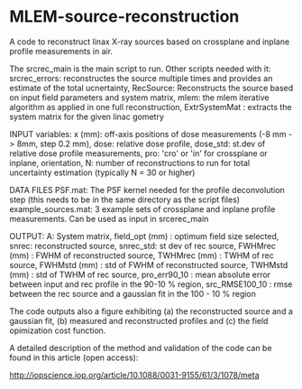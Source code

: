 # MLEM-source-reconstruction

A code to reconstruct linax X-ray sources based on crossplane and inplane profile measurements in air. 

The srcrec_main is the main script to run. Other scripts needed with it: 
srcrec_errors: reconstructes the source multiple times and provides an estimate of the total ucnertainty,
RecSource: Reconstructs the source based on input field parameters and system matrix,
mlem: the mlem iterative algorithm as applied in one full reconstruction,
ExtrSystemMat : extracts the system matrix for the given linac gometry

INPUT variables: x (mm): off-axis positions of dose measurements (-8 mm -> 8mm, step 0.2 mm), dose: relative dose profile,
dose_std: st.dev of relative dose profile measurements, pro: 'cro' or 'in' for crossplane or inplane,
orientation, N: number of reconstructions to run for total uncertainty estimation (typically N = 30 or higher)

DATA FILES
PSF.mat: The PSF kernel needed for the profile deconvolution step (this needs to be in the same directory as the script files)
example_sources.mat: 3 example sets of crossplane and inplane profile measurements. Can be used as input in srcerec_main

OUTPUT: A: System matrix, field_opt (mm) : optimum field size selected, 
snrec: reconstructed source, snrec_std: st dev of rec source,
FWHMrec (mm) : FWHM of reconstructed source, TWHMrec (mm) : TWHM of rec source, 
FWHMstd (mm) : std of FWHM of reconstructed source, TWHMstd (mm) : std of TWHM of rec source, 
pro_err90_10 : mean absolute error between input and rec profile in the 90-10 % region, 
src_RMSE100_10 : rmse between the rec source and a gaussian fit in the 100 - 10 % region

The code outputs also a figure exhibiting (a) the reconstructed source and a gaussian fit, 
(b) measured and reconstructed profiles and (c) the field opimization cost function. 

A detailed description of the method and validation of the code can be found in this article (open access): 

http://iopscience.iop.org/article/10.1088/0031-9155/61/3/1078/meta
